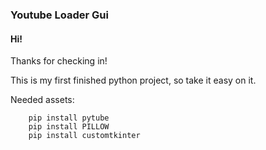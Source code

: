 ### Youtube Loader Gui

#### Hi! 

Thanks for checking in! 

This is my first finished python project, so take it easy on it. 

Needed assets: 

        pip install pytube
        pip install PILLOW
        pip install customtkinter

